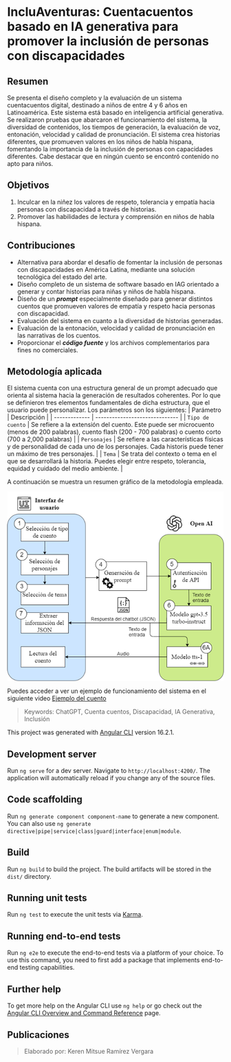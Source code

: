 # IncluAventuras: Cuentacuentos basado en IA generativa para promover la inclusión de personas con discapacidades


## Resumen
Se presenta el diseño completo y la evaluación de un sistema cuentacuentos digital, destinado a niños de entre 4 y 6 años en Latinoamérica. Este sistema está basado en inteligencia artificial generativa. Se realizaron pruebas que abarcaron el funcionamiento del sistema, la diversidad de contenidos, los tiempos de generación, la evaluación
de voz, entonación, velocidad y calidad de pronunciación. El sistema crea historias diferentes, que promueven valores en los niños de habla hispana, fomentando la importancia de la inclusión de personas con capacidades diferentes. Cabe destacar que en ningún cuento se encontró contenido no apto para niños.


## Objetivos
1. Inculcar en la niñez los valores de respeto, tolerancia y empatía hacia personas con discapacidad a través de historias.
2. Promover las habilidades de lectura y comprensión en niños de habla hispana.

## Contribuciones
- Alternativa para abordar el desafío de fomentar la inclusión de personas con discapacidades en América Latina, mediante una solución tecnológica del estado del arte.
- Diseño completo de un sistema de software basado en IAG orientado a generar y contar historias para niñas y niños de habla hispana.
- Diseño de un ***prompt*** especialmente diseñado para generar distintos cuentos que promueven valores de empatía y respeto hacia personas con discapacidad.
- Evaluación del sistema en cuanto a la diversidad de historias generadas.
- Evaluación de la entonación, velocidad y calidad de pronunciación en las narrativas de los cuentos.
- Proporcionar el ***código fuente*** y los archivos complementarios para fines no comerciales.

## Metodología aplicada

El sistema cuenta con una estructura general de un prompt adecuado que orienta al sistema hacia la generación de resultados coherentes. Por lo que se definieron tres elementos fundamentales de dicha estructura, que el usuario puede personalizar. Los parámetros son los siguientes: 
| Parámetro | Descripción                    |
| ------------- | ------------------------------ |
| `Tipo de cuento`      | Se refiere a la extensión del cuento. Este puede ser microcuento (menos de 200 palabras), cuento flash (200 - 700 palabras)  o cuento corto (700 a 2,000 palabras)     |
| `Personajes`   |  Se refiere a las características físicas y de personalidad de cada uno de los personajes. Cada historis puede tener un máximo de tres personajes.  |
| `Tema`   | Se trata del contexto o tema en el que se desarrollará la historia. Puedes elegir entre respeto, tolerancia, equidad y cuidado del medio ambiente.    |

A continuación se muestra un resumen gráfico de la metodología empleada. 

<img src="https://github.com/kerenmitsue18/Cuentacuentos/blob/master/Diagrama_cuentacuentos.png" alt="Metodología aplicada" width="550px" align="center">


Puedes acceder a ver un ejemplo de funcionamiento del sistema en el siguiente video [Ejemplo del cuento](https://youtu.be/KxRVmPbGPlc)

> Keywords: ChatGPT, Cuenta cuentos, Discapacidad, IA Generativa, Inclusión

This project was generated with [Angular CLI](https://github.com/angular/angular-cli) version 16.2.1.

## Development server

Run `ng serve` for a dev server. Navigate to `http://localhost:4200/`. The application will automatically reload if you change any of the source files.

## Code scaffolding

Run `ng generate component component-name` to generate a new component. You can also use `ng generate directive|pipe|service|class|guard|interface|enum|module`.

## Build

Run `ng build` to build the project. The build artifacts will be stored in the `dist/` directory.

## Running unit tests

Run `ng test` to execute the unit tests via [Karma](https://karma-runner.github.io).

## Running end-to-end tests

Run `ng e2e` to execute the end-to-end tests via a platform of your choice. To use this command, you need to first add a package that implements end-to-end testing capabilities.

## Further help

To get more help on the Angular CLI use `ng help` or go check out the [Angular CLI Overview and Command Reference](https://angular.io/cli) page.

## Publicaciones


> Elaborado por: Keren Mitsue Ramírez Vergara

